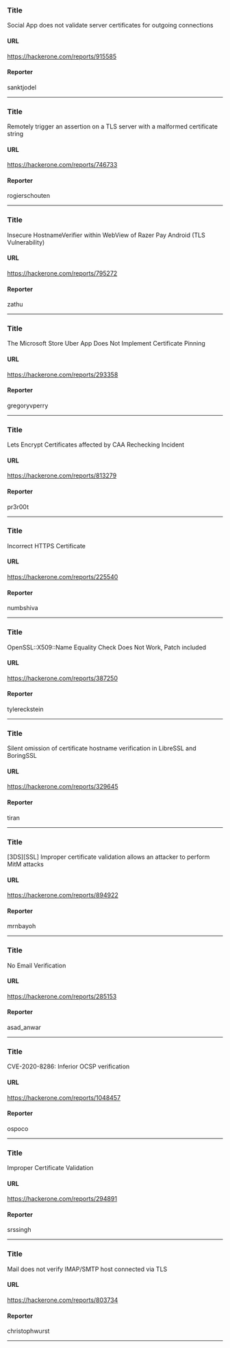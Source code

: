 ### Title
Social App does not validate server certificates for outgoing connections
#### URL 
https://hackerone.com/reports/915585
#### Reporter 
sanktjodel

---


### Title
Remotely trigger an assertion on a TLS server with a malformed certificate string
#### URL 
https://hackerone.com/reports/746733
#### Reporter 
rogierschouten

---


### Title
Insecure HostnameVerifier within WebView of Razer Pay Android (TLS Vulnerability)
#### URL 
https://hackerone.com/reports/795272
#### Reporter 
zathu

---


### Title
The Microsoft Store Uber App Does Not Implement Certificate Pinning
#### URL 
https://hackerone.com/reports/293358
#### Reporter 
gregoryvperry

---


### Title
Lets Encrypt Certificates affected by CAA Rechecking Incident
#### URL 
https://hackerone.com/reports/813279
#### Reporter 
pr3r00t

---


### Title
Incorrect HTTPS Certificate
#### URL 
https://hackerone.com/reports/225540
#### Reporter 
numbshiva

---


### Title
OpenSSL::X509::Name Equality Check Does Not Work, Patch included
#### URL 
https://hackerone.com/reports/387250
#### Reporter 
tylereckstein

---


### Title
Silent omission of certificate hostname verification in LibreSSL and BoringSSL
#### URL 
https://hackerone.com/reports/329645
#### Reporter 
tiran

---


### Title
[3DS][SSL] Improper certificate validation allows an attacker to perform MitM attacks
#### URL 
https://hackerone.com/reports/894922
#### Reporter 
mrnbayoh

---


### Title
No Email Verification
#### URL 
https://hackerone.com/reports/285153
#### Reporter 
asad_anwar

---


### Title
CVE-2020-8286: Inferior OCSP verification
#### URL 
https://hackerone.com/reports/1048457
#### Reporter 
ospoco

---


### Title
Improper Certificate Validation
#### URL 
https://hackerone.com/reports/294891
#### Reporter 
srssingh

---


### Title
Mail does not verify IMAP/SMTP host connected via TLS
#### URL 
https://hackerone.com/reports/803734
#### Reporter 
christophwurst

---


